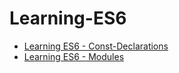 # Learning-ES6

- [Learning ES6 - Const-Declarations](http://blog.gonzalobarba.com/1-learning-es6-constdeclarations-modules)
- [Learning ES6 - Modules](http://blog.gonzalobarba.com/2-learning-es6-modules)
